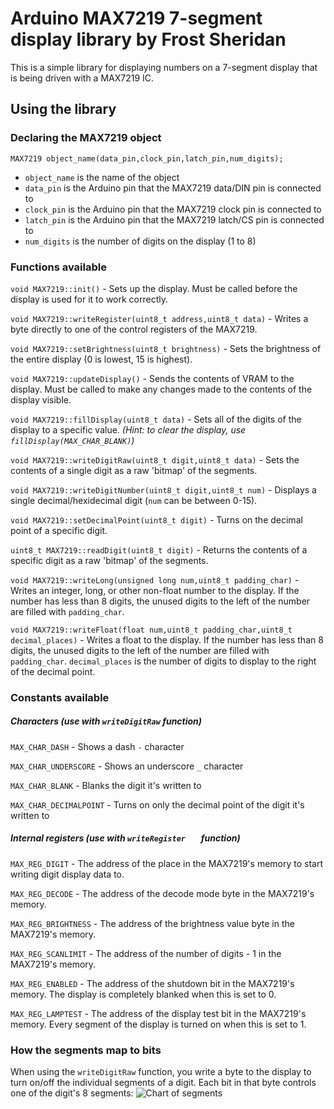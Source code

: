 # Arduino MAX7219 7-segment display library by Frost Sheridan

This is a simple library for displaying numbers on a 7-segment display that is being driven with a MAX7219 IC.

## Using the library

### Declaring the MAX7219 object

`MAX7219 object_name(data_pin,clock_pin,latch_pin,num_digits);`

 - `object_name` is the name of the object
 - `data_pin` is the Arduino pin that the MAX7219 data/DIN pin is connected to
 - `clock_pin` is the Arduino pin that the MAX7219 clock pin is connected to
 - `latch_pin` is the Arduino pin that the MAX7219 latch/CS pin is connected to
 - `num_digits` is the number of digits on the display (1 to 8)

### Functions available

`void MAX7219::init()` - Sets up the display. Must be called before the display is used for it to work correctly.

`void MAX7219::writeRegister(uint8_t address,uint8_t data)` - Writes a byte directly to one of the control registers of the MAX7219.

`void MAX7219::setBrightness(uint8_t brightness)` - Sets the brightness of the entire display (0 is lowest, 15 is highest).

`void MAX7219::updateDisplay()` - Sends the contents of VRAM to the display. Must be called to make any changes made to the contents of the display visible.

`void MAX7219::fillDisplay(uint8_t data)` - Sets all of the digits of the display to a specific value. *(Hint: to clear the display, use `fillDisplay(MAX_CHAR_BLANK)`)*

`void MAX7219::writeDigitRaw(uint8_t digit,uint8_t data)` - Sets the contents of a single digit as a raw 'bitmap' of the segments.

`void MAX7219::writeDigitNumber(uint8_t digit,uint8_t num)` - Displays a single decimal/hexidecimal digit (`num` can be between 0-15).

`void MAX7219::setDecimalPoint(uint8_t digit)` - Turns on the decimal point of a specific digit.

`uint8_t MAX7219::readDigit(uint8_t digit)` - Returns the contents of a specific digit as a raw 'bitmap' of the segments.

`void MAX7219::writeLong(unsigned long num,uint8_t padding_char)` - Writes an integer, long, or other non-float number to the display. If the number has less than 8 digits, the unused digits to the left of the number are filled with `padding_char`.

`void MAX7219::writeFloat(float num,uint8_t padding_char,uint8_t decimal_places)` - Writes a float to the display. If the number has less than 8 digits, the unused digits to the left of the number are filled with `padding_char`. `decimal_places` is the number of digits to display to the right of the decimal point.

### Constants available

##### Characters (use with `writeDigitRaw` function)

`MAX_CHAR_DASH` - Shows a dash `-` character

`MAX_CHAR_UNDERSCORE` - Shows an underscore `_` character

`MAX_CHAR_BLANK` - Blanks the digit it's written to

`MAX_CHAR_DECIMALPOINT` - Turns on only the decimal point of the digit it's written to

##### Internal registers (use with `writeRegister   ` function)

`MAX_REG_DIGIT` - The address of the place in the MAX7219's memory to start writing digit display data to.

`MAX_REG_DECODE` - The address of the decode mode byte in the MAX7219's memory.

`MAX_REG_BRIGHTNESS` - The address of the brightness value byte in the MAX7219's memory.

`MAX_REG_SCANLIMIT` - The address of the number of digits - 1 in the MAX7219's memory.

`MAX_REG_ENABLED` - The address of the shutdown bit in the MAX7219's memory. The display is completely blanked when this is set to 0.

`MAX_REG_LAMPTEST` - The address of the display test bit in the MAX7219's memory. Every segment of the display is turned on when this is set to 1.

### How the segments map to bits
When using the `writeDigitRaw` function, you write a byte to the display to turn on/off the individual segments of a digit. Each bit in that byte controls one of the digit's 8 segments:
![Chart of segments](https://i.imgur.com/IkFAebV.png)
